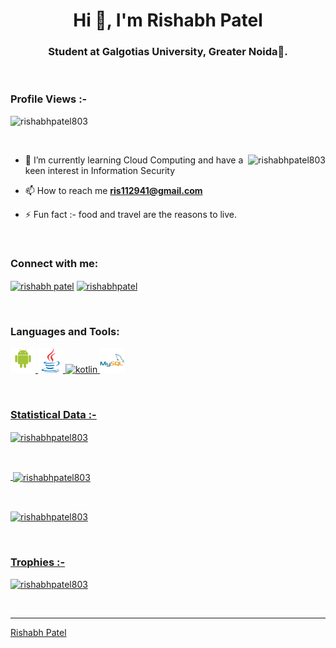 <h1 align="center">Hi 👋, I'm Rishabh Patel</h1>
<h3 align="center">Student at Galgotias University, Greater Noida🌟.</h3>

<br>

<p align="right"> <h3>Profile Views :-</h3> <img src="https://komarev.com/ghpvc/?username=rishabhpatel803&label=Profile%20views&color=0e75b6&style=flat"
    alt="rishabhpatel803" /> 
  </p>

<br>

<p><img align="right" src="https://github.com/Adam-pw/Adam-pw/blob/main/animation_500_kxa883sd.gif" alt="rishabhpatel803" /></p>


- 🌱 I’m currently learning Cloud Computing and have a keen interest in Information Security

- 📫 How to reach me **ris112941@gmail.com**

- ⚡ Fun fact :- food and travel are the reasons to live.

<br>

<h3 align="left">Connect with me:</h3>
<p align="left">
  <a href="https://www.linkedin.com/in/rishabh-patel-9333bb1a3/" target="blank"><img align="center"
      src="https://raw.githubusercontent.com/rahuldkjain/github-profile-readme-generator/master/src/images/icons/Social/linked-in-alt.svg"
      alt="rishabh patel" height="30" width="40" /></a>
  <a href="https://www.hackerrank.com/lucious_1" target="blank"><img align="center"
      src="https://raw.githubusercontent.com/rahuldkjain/github-profile-readme-generator/master/src/images/icons/Social/hackerrank.svg"
      alt="rishabhpatel" height="30" width="40" /></a>
</p>

<br>

<h3 align="left">Languages and Tools:</h3>
<p align="left"> <a href="https://developer.android.com" target="_blank" rel="noreferrer"> <img
      src="https://raw.githubusercontent.com/devicons/devicon/master/icons/android/android-original-wordmark.svg"
      alt="android" width="40" height="40" /> </a> <a href="https://getbootstrap.com" target="_blank" rel="noreferrer">
    </a> <a href="https://www.java.com" target="_blank" rel="noreferrer"> <img
      src="https://raw.githubusercontent.com/devicons/devicon/master/icons/java/java-original.svg" alt="java" width="40"
      height="40" /> </a>
    <a href="https://kotlinlang.org" target="_blank" rel="noreferrer">
    <img src="https://www.vectorlogo.zone/logos/kotlinlang/kotlinlang-icon.svg" alt="kotlin" width="40" height="40" />
  </a> <a href="https://www.mysql.com/" target="_blank" rel="noreferrer"> <img
      src="https://raw.githubusercontent.com/devicons/devicon/master/icons/mysql/mysql-original-wordmark.svg"
      alt="mysql" width="40" height="40" /> </p>

<br>

<h3>Statistical Data :-</h3>
<p><img align="center"
    src="https://github-readme-stats.vercel.app/api/top-langs?username=rishabhpatel803&show_icons=true&locale=en&layout=compact"
    alt="rishabhpatel803" /></p>

<br>

<p>&nbsp;<img align="center" src="https://github-readme-stats.vercel.app/api?username=rishabhpatel803&show_icons=true&locale=en"
    alt="rishabhpatel803" /></p>

<br>

<p><img align="center" src="https://github-readme-streak-stats.herokuapp.com/?user=rishabhpatel803&" alt="rishabhpatel803" /></p>

<br>
<h3>Trophies :-</h3>
<p align="left"> <a href="https://github.com/ryo-ma/github-profile-trophy"><img
      src="https://github-profile-trophy.vercel.app/?username=rishabhpatel803" alt="rishabhpatel803" /></a> </p>

<p align="left"> <a href="https://twitter.com/" target="blank"><img
      src="https://img.shields.io/twitter/follow/?logo=twitter&style=for-the-badge" alt="" /></a> </p>


------------------------------------------------------------------------------------------------------------------------------------------
[Rishabh Patel](https://github.com/Rishabhpatel803)
